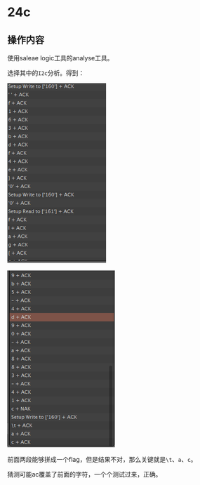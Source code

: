 # 24c

## 操作内容

使用saleae logic工具的analyse工具。

选择其中的`I2c`分析。得到：

![](1.png)

![](2.png)

前面两段能够拼成一个flag，但是结果不对，那么关键就是`\t`、`a`、`c`。

猜测可能ac覆盖了前面的字符，一个个测试过来，正确。

